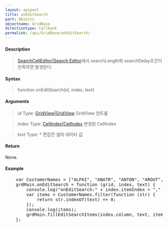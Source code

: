 ```yaml
---
layout: apipost
title: onEditSearch
part: Objects
objectname: GridBase
directiontype: Callback
permalink: /api/GridBase/onEditSearch/
---
```



#### Description

> [SearchCellEditor|Search Editor](/api/GridBase/)에서 searchLength와 searchDelay조건이 만족하면 발생한다.

#### Syntax

> function onEditSearch(id, index, text)

#### Arguments

> *id*
> Type: [GridView|GridView](/api/GridBase/)
> GridView 컨트롤

> *index*
> Type:  [CellIndex|CellIndex](/api/GridBase/)
> 변경된 CellIndex

> *text*
> Type: *
> 편집전 셀의 데이터 값

#### Return

None.

#### Example

<pre class="prettyprint">
    var CustomerNames = ["ALFKI", "ANATR", "ANTON", "AROUT", "BERGS", "BLAUS", "BLONP", "BOLID", "BONAP"];
    grdMain.onEditSearch = function (grid, index, text) {
        console.log("onEditSearch:" + index.itemIndex + "," + index.column + ", " + text);
        var items = CustomerNames.filter(function (str) {
            return str.indexOf(text) == 0;
        });
        console.log(items);
        grdMain.fillEditSearchItems(index.column, text, items);
    };
</pre>

